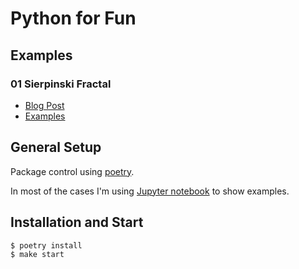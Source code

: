 # Python for Fun

## Examples

### 01 Sierpinski Fractal

- [Blog Post](https://collectednotes.com/darkaico/tik-tok-y-la-imaginacion)
- [Examples](01%20Sierpinsky/sierpinski_fractal.ipynb)

## General Setup

Package control using [poetry](https://python-poetry.org/).

In most of the cases I'm using [Jupyter notebook](https://github.com/jupyter/notebook) to show examples.

## Installation and Start

```bash
$ poetry install
$ make start
```
